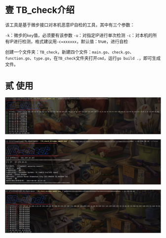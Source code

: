# 壹 TB_check介绍
该工具是基于微步接口对本机恶意IP自检的工具，其中有三个参数：

`-k`：微步的`key`值，必须要有该参数
`-u`：对指定IP进行单次检测
`-c`：对本机的所有IP进行检测，格式建议用`-c=xxxxxx`，默认值：true，进行自检

创建一个文件夹：`TB_check`，新建四个文件：`main.go`、`check.go`、`function.go`、`type.go`，在`TB_check`文件夹打开`cmd`，运行`go build .`，即可生成文件。

# 贰 使用

![image-20230811211644745](images/image-20230811211644745.png)

![image-20230811211551926](images/image-20230811211551926.png)

![image-20230811211758110](images/image-20230811211758110.png)
